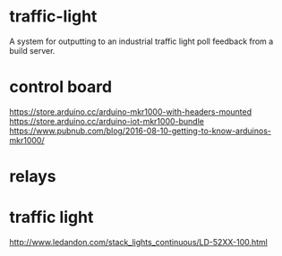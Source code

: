 # traffic-light
A system for outputting to an industrial traffic light poll feedback from a build server.

# control board
https://store.arduino.cc/arduino-mkr1000-with-headers-mounted
https://store.arduino.cc/arduino-iot-mkr1000-bundle
https://www.pubnub.com/blog/2016-08-10-getting-to-know-arduinos-mkr1000/

# relays


# traffic light
http://www.ledandon.com/stack_lights_continuous/LD-52XX-100.html
